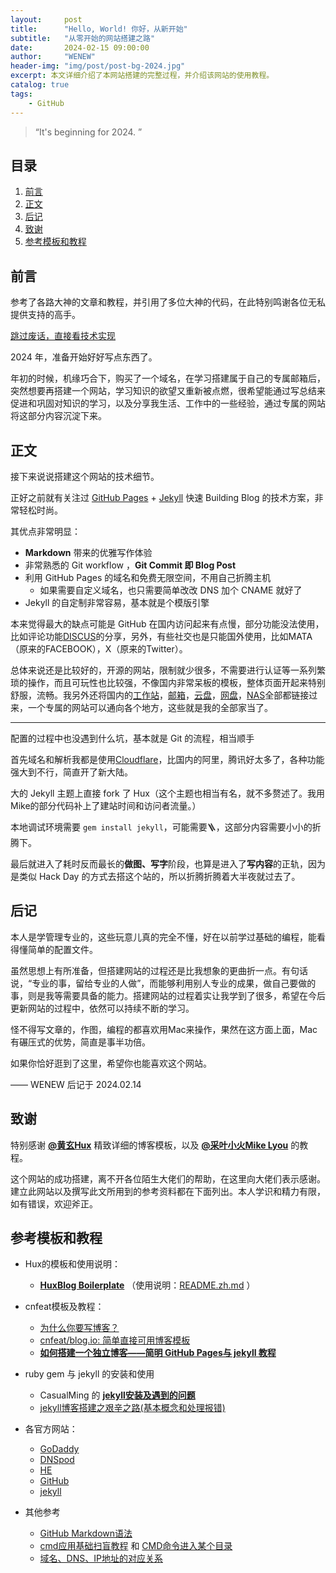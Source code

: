 ```yaml
---
layout:     post
title:      "Hello, World! 你好，从新开始"
subtitle:   "从零开始的网站搭建之路"
date:       2024-02-15 09:00:00
author:     "WENEW"
header-img: "img/post/post-bg-2024.jpg"
excerpt: 本文详细介绍了本网站搭建的完整过程，并介绍该网站的使用教程。
catalog: true
tags:
    - GitHub
---
```


> “It's beginning for 2024. ”


## 目录

1. [前言](#前言)
2. [正文](#正文)
3. [后记](#后记)
4. [致谢](#致谢)
5. [参考模板和教程](#参考模板和教程)


## 前言
参考了各路大神的文章和教程，并引用了多位大神的代码，在此特别鸣谢各位无私提供支持的高手。

[跳过废话，直接看技术实现 ](#build) 

2024 年，准备开始好好写点东西了。


年初的时候，机缘巧合下，购买了一个域名，在学习搭建属于自己的专属邮箱后，突然想要再搭建一个网站，学习知识的欲望又重新被点燃，很希望能通过写总结来促进和巩固对知识的学习，以及分享我生活、工作中的一些经验，通过专属的网站将这部分内容沉淀下来。


<p id = "build"></p>

## 正文

接下来说说搭建这个网站的技术细节。  

正好之前就有关注过 [GitHub Pages](https://pages.github.com/) + [Jekyll](http://jekyllrb.com/) 快速 Building Blog 的技术方案，非常轻松时尚。

其优点非常明显：

* **Markdown** 带来的优雅写作体验
* 非常熟悉的 Git workflow ，**Git Commit 即 Blog Post**
* 利用 GitHub Pages 的域名和免费无限空间，不用自己折腾主机
	* 如果需要自定义域名，也只需要简单改改 DNS 加个 CNAME 就好了 
* Jekyll 的自定制非常容易，基本就是个模版引擎


本来觉得最大的缺点可能是 GitHub 在国内访问起来有点慢，部分功能没法使用，比如评论功能[DISCUS](https://wenew.disqus.com)的分享，另外，有些社交也是只能国外使用，比如MATA（原来的FACEBOOK），X（原来的Twitter）。

总体来说还是比较好的，开源的网站，限制就少很多，不需要进行认证等一系列繁琐的操作，而且可玩性也比较强，不像国内非常呆板的模板，整体页面开起来特别舒服，流畅。我另外还将国内的[工作站](https://wenew-uk.feishu.cn)，[邮箱](https://wenew-uk.feishu.cn/mail)，[云盘](https://yun.139.com)，[网盘](https://pan.quark.cn)，[NAS](https://www.zconnect.cn/)全部都链接过来，一个专属的网站可以通向各个地方，这些就是我的全部家当了。

---

配置的过程中也没遇到什么坑，基本就是 Git 的流程，相当顺手

首先域名和解析我都是使用[Cloudflare](https://www.cloudflare.com)，比国内的阿里，腾讯好太多了，各种功能强大到不行，简直开了新大陆。

大的 Jekyll 主题上直接 fork 了 Hux（这个主题也相当有名，就不多赘述了。我用Mike的部分代码补上了建站时间和访问者流量。）

本地调试环境需要 `gem install jekyll`，可能需要🪜，这部分内容需要小小的折腾下。

最后就进入了耗时反而最长的**做图、写字**阶段，也算是进入了**写内容**的正轨，因为是类似 Hack Day 的方式去搭这个站的，所以折腾折腾着大半夜就过去了。



## 后记

本人是学管理专业的，这些玩意儿真的完全不懂，好在以前学过基础的编程，能看得懂简单的配置文件。

虽然思想上有所准备，但搭建网站的过程还是比我想象的更曲折一点。有句话说，“专业的事，留给专业的人做”，而能够利用别人专业的成果，做自己要做的事，则是我等需要具备的能力。搭建网站的过程着实让我学到了很多，希望在今后更新网站的过程中，依然可以持续不断的学习。

怪不得写文章的，作图，编程的都喜欢用Mac来操作，果然在这方面上面，Mac有碾压式的优势，简直是事半功倍。

如果你恰好逛到了这里，希望你也能喜欢这个网站。

—— WENEW 后记于 2024.02.14

## 致谢

特别感谢 **[@黄玄Hux](https://github.com/Huxpro)** 精致详细的博客模板，以及 **[@采叶小火Mike Lyou](https://github.com/mikelyou)** 的教程。

这个网站的成功搭建，离不开各位陌生大佬们的帮助，在这里向大佬们表示感谢。建立此网站以及撰写此文所用到的参考资料都在下面列出。本人学识和精力有限，如有错误，欢迎斧正。

## 参考模板和教程

- Hux的模板和使用说明：
	- **[HuxBlog Boilerplate](https://github.com/Huxpro/huxblog-boilerplate)** （使用说明：[README.zh.md](https://github.com/Huxpro/huxblog-boilerplate/blob/master/README.zh.md) ）

- cnfeat模板及教程：

  - [为什么你要写博客？](https://zhuanlan.zhihu.com/p/19743861)
  - [cnfeat/blog.io: 简单直接可用博客模板](https://github.com/cnfeat/blog.io)
  - **[如何搭建一个独立博客——简明 GitHub Pages与 jekyll 教程](https://www.cnfeat.com/blog/2014/05/11/how-to-build-a-blog/)**

- ruby gem 与 jekyll 的安装和使用
	- CasualMing 的 **[jekyll安装及遇到的问题](https://wuxin.netlify.com/passages/begin/2017-5-24-jekyll%E5%AE%89%E8%A3%85%E5%8F%8A%E9%81%87%E5%88%B0%E7%9A%84%E9%97%AE%E9%A2%98/)**
	- [jekyll博客搭建之艰辛之路(基本概念和处理报错)](https://dailc.github.io/2016/10/29/jekyllbuild.html)

- 各官方网站：
  - [GoDaddy](https://www.godaddy.com)
  - [DNSpod](http://www.dnspod.cn)
  - [HE](https://ipv6.he.net)
  - [GitHub](https://github.com)
  - [jekyll](http://jekyllcn.com/)

- 其他参考
	- [GitHub Markdown语法](https://help.github.com/cn/github/writing-on-github/basic-writing-and-formatting-syntax#ignoring-markdown-formatting)
	- [cmd应用基础扫盲教程](https://lellansin.wordpress.com/2012/12/15/cmd%E5%BA%94%E7%94%A8%E5%9F%BA%E7%A1%80-%E6%89%AB%E7%9B%B2%E6%95%99%E7%A8%8B/) 和 [CMD命令进入某个目录](https://blog.csdn.net/aidenliu/article/details/5390113)
	- [域名、DNS、IP地址的对应关系](https://www.jianshu.com/p/6323a4f0ada4)